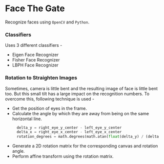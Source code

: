 # Face The Gate

Recognize faces using `OpenCV` and `Python`.

### Classifiers
Uses 3 different classifiers - 
* Eigen Face Recognizer
* Fisher Face Recognizer
* LBPH Face Recognizer

### Rotation to Straighten Images

Sometimes, camera is little bent and the resulting image of face is little bent too.
But this small tilt has a large impact on the recognition numbers. To overcome this, following technique is used -
* Get the position of eyes in the frame.
* Calculate the angle by which they are away from being on the same horizontal line.
  ```python
    delta_y = right_eye_y_center - left_eye_y_center
    delta_x = right_eye_x_center - left_eye_x_center
    rotation_degrees = math.degrees(math.atan(float(delta_y) / (delta_x)))
  ```
* Generate a 2D rotation matrix for the corresponding canvas and rotation angle.
* Perform affine transform using the rotation matrix.
